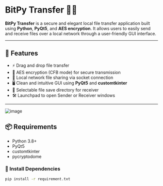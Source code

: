 # BitPy Transfer 📁🔐

**BitPy Transfer** is a secure and elegant local file transfer application built using **Python**, **PyQt5**, and **AES encryption**. It allows users to easily send and receive files over a local network through a user-friendly GUI interface.

---

## 🚀 Features

- ⚡ Drag and drop file transfer
- 🔐 AES encryption (CFB mode) for secure transmission
- 📡 Local network file sharing via socket connection
- 🖥️ Clean and intuitive GUI using **PyQt5** and **customtkinter**
- 📂 Selectable file save directory for receiver
- 🛠️ Launchpad to open Sender or Receiver windows

---

![image](https://github.com/user-attachments/assets/8c226a2e-3002-4cf7-a9d6-5faf3232c90f)



## 📦 Requirements

- Python 3.8+
- PyQt5
- customtkinter
- pycryptodome

### 🔧 Install Dependencies

```bash
pip install -r requirement.txt
